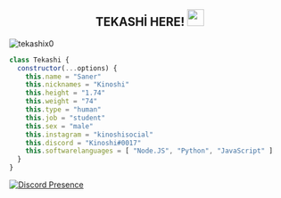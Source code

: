 <h2 align="center">TEKASHİ HERE! <img src="https://raw.githubusercontent.com/iampavangandhi/iampavangandhi/master/gifs/Hi.gif" width="30px"> </h2>

  <img src="https://komarev.com/ghpvc/?username=tekashix0s&label=Ziyaretçi%20Sayısı&color=552b75" alt="tekashix0" />
  
```js
class Tekashi {
  constructor(...options) {
    this.name = "Saner"
    this.nicknames = "Kinoshi"
    this.height = "1.74"
    this.weight = "74"
    this.type = "human"
    this.job = "student"
    this.sex = "male"
    this.instagram = "kinoshisocial"
    this.discord = "Kinoshi#0017"
    this.softwarelanguages = [ "Node.JS", "Python", "JavaScript" ]
  }
}
```

[![Discord Presence](https://lanyard.cnrad.dev/api/913076582694944839)](https://discord.com/users/913076582694944839)

